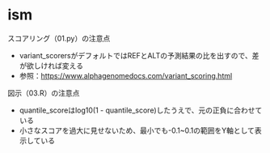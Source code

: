 # ism

スコアリング（01.py）の注意点
- variant_scorersがデフォルトではREFとALTの予測結果の比を出すので、差が欲しければ変える
- 参照：https://www.alphagenomedocs.com/variant_scoring.html


図示（03.R）の注意点
- quantile_scoreはlog10(1 - quantile_score)したうえで、元の正負に合わせている
- 小さなスコアを過大に見せないため、最小でも-0.1~0.1の範囲をY軸として表示している
